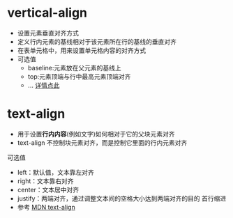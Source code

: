 # vertical-align
- 设置元素垂直对齐方式
- 定义行内元素的基线相对于该元素所在行的基线的垂直对齐
- 在表单元格中，用来设置单元格内容的对齐方式
- 可选值
  - baseline:元素放在父元素的基线上
  - top:元素顶端与行中最高元素顶端对齐
  - ... [详情点此](http://www.w3school.com.cn/css/pr_pos_vertical-align.asp)
# text-align 
- 用于设置**行内内容**(例如文字)如何相对于它的父块元素对齐
- text-align 不控制块元素对齐，而是控制它里面的行内元素对齐

可选值
  - left：默认值，文本靠左对齐
  - right：文本靠右对齐
  - center：文本居中对齐
  - justify：两端对齐，通过调整文本间的空格大小达到两端对齐的目的
  首行缩进
  - 参考 [MDN text-align](https://developer.mozilla.org/zh-CN/docs/Web/CSS/text-align)